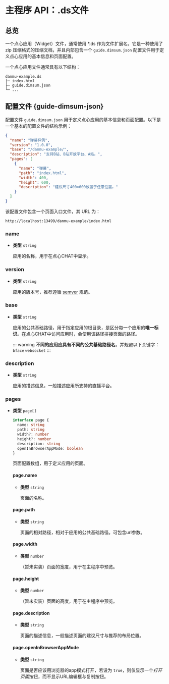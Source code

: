 # 主程序 API：.ds文件

## 总览

一个点心应用（Widget）文件，通常使用 *.ds 作为文件扩展名，它是一种使用了 zip 压缩格式的压缩文档，并且内部包含一个 `guide.dimsum.json` 配置文件用于定义点心应用的基本信息和页面配置。

一个点心应用文件通常具有以下结构：

```
danmu-example.ds
├─ index.html
├─ guide.dimsum.json
└─ ...
```

## 配置文件 {guide-dimsum-json}

配置文件 `guide.dimsum.json` 用于定义点心应用的基本信息和页面配置。以下是一个基本的配置文件的结构示例：

```json
{
  "name": "弹幕样例",
  "version": "1.0.0",
  "base": "/danmu-example/",
  "description": "支持B站、B站开放平台、A站。",
  "pages": [
    {
      "name": "弹幕",
      "path": "index.html",
      "width": 400,
      "height": 600,
      "description": "建议尺寸400×600放置于任意位置。"
    }
  ]
}
```

该配置文件包含一个页面入口文件，其 URL 为：

```url
http://localhost:13499/danmu-example/index.html
```

### name

- **类型** `string`

  应用的名称，用于在点心CHAT中显示。

### version

- **类型** `string`

  应用的版本号，推荐遵循 [semver](https://semver.org/) 规范。

### base

- **类型** `string`

  应用的公共基础路径，用于指定应用的根目录，是区分每一个应用的**唯一标识**。在点心CHAT中访问应用时，会使用该路径拼接页面的路径。
  
  ::: warning
  **不同的应用应具有不同的公共基础路径名**。并规避以下关键字：`bface` `websocket`
  :::


### description

- **类型** `string`

  应用的描述信息，一般描述应用所支持的直播平台。

### pages

- **类型** `page[]`

  ```ts
  interface page {
    name: string
    path: string
    width?: number
    height?: number
    description: string
    openInBrowserAppMode: boolean
  }
  ```

  页面配置数组，用于定义应用的页面。

  #### page.name

  - **类型** `string`

    页面的名称。

  #### page.path

  - **类型** `string`

    页面的相对路径，相对于应用的公共基础路径。可包含url参数。

  #### page.width

  - **类型** `number`

    （暂未实装）页面的宽度，用于在主程序中预览。

  #### page.height

  - **类型** `number`

    （暂未实装）页面的高度，用于在主程序中预览。

  #### page.description

  - **类型** `string`

    页面的描述信息，一般描述页面的建议尺寸与推荐的布局位置。

  #### page.openInBrowserAppMode

  - **类型** `string`

    页面是否应该用浏览器的app模式打开，若设为 `true`，则仅显示一个*打开页面*按钮，而不显示URL编辑框与复制按钮。